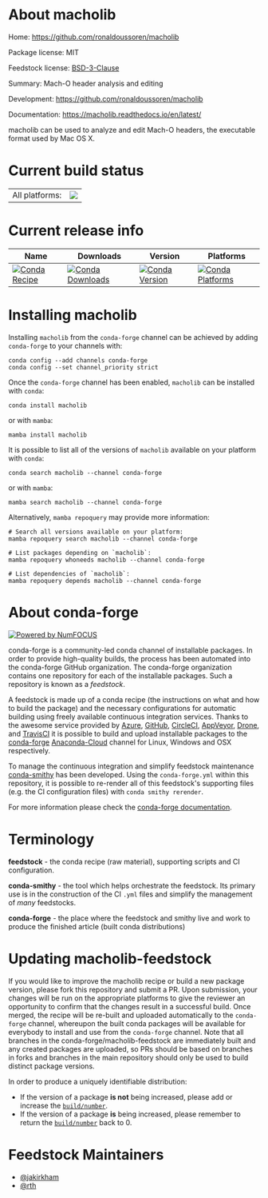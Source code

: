 About macholib
==============

Home: https://github.com/ronaldoussoren/macholib

Package license: MIT

Feedstock license: [BSD-3-Clause](https://github.com/conda-forge/macholib-feedstock/blob/main/LICENSE.txt)

Summary: Mach-O header analysis and editing

Development: https://github.com/ronaldoussoren/macholib

Documentation: https://macholib.readthedocs.io/en/latest/

macholib can be used to analyze and edit Mach-O headers,
the executable format used by Mac OS X.


Current build status
====================


<table><tr><td>All platforms:</td>
    <td>
      <a href="https://dev.azure.com/conda-forge/feedstock-builds/_build/latest?definitionId=5266&branchName=main">
        <img src="https://dev.azure.com/conda-forge/feedstock-builds/_apis/build/status/macholib-feedstock?branchName=main">
      </a>
    </td>
  </tr>
</table>

Current release info
====================

| Name | Downloads | Version | Platforms |
| --- | --- | --- | --- |
| [![Conda Recipe](https://img.shields.io/badge/recipe-macholib-green.svg)](https://anaconda.org/conda-forge/macholib) | [![Conda Downloads](https://img.shields.io/conda/dn/conda-forge/macholib.svg)](https://anaconda.org/conda-forge/macholib) | [![Conda Version](https://img.shields.io/conda/vn/conda-forge/macholib.svg)](https://anaconda.org/conda-forge/macholib) | [![Conda Platforms](https://img.shields.io/conda/pn/conda-forge/macholib.svg)](https://anaconda.org/conda-forge/macholib) |

Installing macholib
===================

Installing `macholib` from the `conda-forge` channel can be achieved by adding `conda-forge` to your channels with:

```
conda config --add channels conda-forge
conda config --set channel_priority strict
```

Once the `conda-forge` channel has been enabled, `macholib` can be installed with `conda`:

```
conda install macholib
```

or with `mamba`:

```
mamba install macholib
```

It is possible to list all of the versions of `macholib` available on your platform with `conda`:

```
conda search macholib --channel conda-forge
```

or with `mamba`:

```
mamba search macholib --channel conda-forge
```

Alternatively, `mamba repoquery` may provide more information:

```
# Search all versions available on your platform:
mamba repoquery search macholib --channel conda-forge

# List packages depending on `macholib`:
mamba repoquery whoneeds macholib --channel conda-forge

# List dependencies of `macholib`:
mamba repoquery depends macholib --channel conda-forge
```


About conda-forge
=================

[![Powered by
NumFOCUS](https://img.shields.io/badge/powered%20by-NumFOCUS-orange.svg?style=flat&colorA=E1523D&colorB=007D8A)](https://numfocus.org)

conda-forge is a community-led conda channel of installable packages.
In order to provide high-quality builds, the process has been automated into the
conda-forge GitHub organization. The conda-forge organization contains one repository
for each of the installable packages. Such a repository is known as a *feedstock*.

A feedstock is made up of a conda recipe (the instructions on what and how to build
the package) and the necessary configurations for automatic building using freely
available continuous integration services. Thanks to the awesome service provided by
[Azure](https://azure.microsoft.com/en-us/services/devops/), [GitHub](https://github.com/),
[CircleCI](https://circleci.com/), [AppVeyor](https://www.appveyor.com/),
[Drone](https://cloud.drone.io/welcome), and [TravisCI](https://travis-ci.com/)
it is possible to build and upload installable packages to the
[conda-forge](https://anaconda.org/conda-forge) [Anaconda-Cloud](https://anaconda.org/)
channel for Linux, Windows and OSX respectively.

To manage the continuous integration and simplify feedstock maintenance
[conda-smithy](https://github.com/conda-forge/conda-smithy) has been developed.
Using the ``conda-forge.yml`` within this repository, it is possible to re-render all of
this feedstock's supporting files (e.g. the CI configuration files) with ``conda smithy rerender``.

For more information please check the [conda-forge documentation](https://conda-forge.org/docs/).

Terminology
===========

**feedstock** - the conda recipe (raw material), supporting scripts and CI configuration.

**conda-smithy** - the tool which helps orchestrate the feedstock.
                   Its primary use is in the construction of the CI ``.yml`` files
                   and simplify the management of *many* feedstocks.

**conda-forge** - the place where the feedstock and smithy live and work to
                  produce the finished article (built conda distributions)


Updating macholib-feedstock
===========================

If you would like to improve the macholib recipe or build a new
package version, please fork this repository and submit a PR. Upon submission,
your changes will be run on the appropriate platforms to give the reviewer an
opportunity to confirm that the changes result in a successful build. Once
merged, the recipe will be re-built and uploaded automatically to the
`conda-forge` channel, whereupon the built conda packages will be available for
everybody to install and use from the `conda-forge` channel.
Note that all branches in the conda-forge/macholib-feedstock are
immediately built and any created packages are uploaded, so PRs should be based
on branches in forks and branches in the main repository should only be used to
build distinct package versions.

In order to produce a uniquely identifiable distribution:
 * If the version of a package **is not** being increased, please add or increase
   the [``build/number``](https://docs.conda.io/projects/conda-build/en/latest/resources/define-metadata.html#build-number-and-string).
 * If the version of a package **is** being increased, please remember to return
   the [``build/number``](https://docs.conda.io/projects/conda-build/en/latest/resources/define-metadata.html#build-number-and-string)
   back to 0.

Feedstock Maintainers
=====================

* [@jakirkham](https://github.com/jakirkham/)
* [@rth](https://github.com/rth/)

